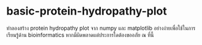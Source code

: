 # basic-protein-hydropathy-plot
ทำลองสร้าง protein hydropathy plot จาก numpy และ matplotlib อย่างง่ายเพื่อใช้ในการเรียนรู้ด้าน bioinformatics หากมีผิดพลาดแต่ประการใดต้องขออภัย ณ ที่นี้
